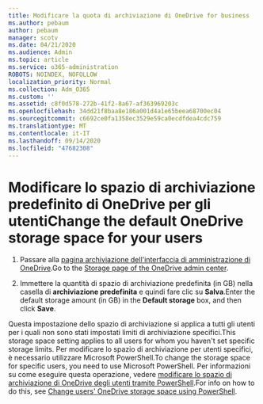 ```yaml
---
title: Modificare la quota di archiviazione di OneDrive for business
ms.author: pebaum
author: pebaum
manager: scotv
ms.date: 04/21/2020
ms.audience: Admin
ms.topic: article
ms.service: o365-administration
ROBOTS: NOINDEX, NOFOLLOW
localization_priority: Normal
ms.collection: Adm_O365
ms.custom: ''
ms.assetid: c8f0d578-272b-41f2-8a67-af363969203c
ms.openlocfilehash: 34dd21f8baa8e186a001d4a1e65beea68700ec04
ms.sourcegitcommit: c6692ce0fa1358ec3529e59ca0ecdfdea4cdc759
ms.translationtype: MT
ms.contentlocale: it-IT
ms.lasthandoff: 09/14/2020
ms.locfileid: "47682308"
---
```

# <a name="change-the-default-onedrive-storage-space-for-your-users"></a><span data-ttu-id="86e17-102">Modificare lo spazio di archiviazione predefinito di OneDrive per gli utenti</span><span class="sxs-lookup"><span data-stu-id="86e17-102">Change the default OneDrive storage space for your users</span></span>

1. <span data-ttu-id="86e17-103">Passare alla [pagina archiviazione dell'interfaccia di amministrazione di OneDrive](https://admin.onedrive.com/?v=StorageSettings).</span><span class="sxs-lookup"><span data-stu-id="86e17-103">Go to the [Storage page of the OneDrive admin center](https://admin.onedrive.com/?v=StorageSettings).</span></span>
    
2. <span data-ttu-id="86e17-104">Immettere la quantità di spazio di archiviazione predefinita (in GB) nella casella di **archiviazione predefinita** e quindi fare clic su **Salva**.</span><span class="sxs-lookup"><span data-stu-id="86e17-104">Enter the default storage amount (in GB) in the **Default storage** box, and then click **Save**.</span></span>
    
<span data-ttu-id="86e17-105">Questa impostazione dello spazio di archiviazione si applica a tutti gli utenti per i quali non sono stati impostati limiti di archiviazione specifici.</span><span class="sxs-lookup"><span data-stu-id="86e17-105">This storage space setting applies to all users for whom you haven't set specific storage limits.</span></span> <span data-ttu-id="86e17-106">Per modificare lo spazio di archiviazione per utenti specifici, è necessario utilizzare Microsoft PowerShell.</span><span class="sxs-lookup"><span data-stu-id="86e17-106">To change the storage space for specific users, you need to use Microsoft PowerShell.</span></span> <span data-ttu-id="86e17-107">Per informazioni su come eseguire questa operazione, vedere [modificare lo spazio di archiviazione di OneDrive degli utenti tramite PowerShell](https://go.microsoft.com/fwlink/?linkid=866402).</span><span class="sxs-lookup"><span data-stu-id="86e17-107">For info on how to do this, see [Change users' OneDrive storage space using PowerShell](https://go.microsoft.com/fwlink/?linkid=866402).</span></span>
  

